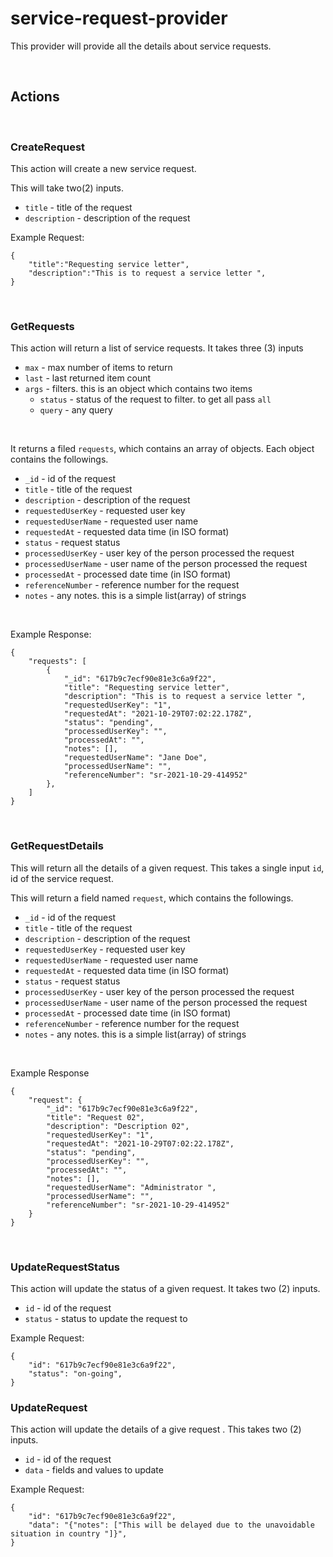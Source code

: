 # service-request-provider
This provider will provide all the details about service requests. 

<br>

## Actions 
<br>

### CreateRequest
This action will create a new service request. 

This will take two(2) inputs. <br>

- `title` - title of the request 
- `description` - description of the request 


Example Request: 

```
{
    "title":"Requesting service letter",
    "description":"This is to request a service letter ",
}
```

<br>


### GetRequests 
This action will return a list of service requests. It takes three (3) inputs <br>

- `max` - max number of items to return
- `last` - last returned item count 
- `args` - filters. this is an object which contains two items 
  - `status` - status of the request to filter. to get all pass `all`
  - `query` - any query 
  
<br>

It returns a filed `requests`, which contains an array of objects. Each object contains the followings. 

- `_id` - id of the request  
- `title` - title of the request 
- `description` - description of the request  
- `requestedUserKey` - requested user key 
- `requestedUserName` - requested user name
- `requestedAt` - requested data time (in ISO format)
- `status` - request status 
- `processedUserKey` - user key of the person processed the request
- `processedUserName` -  user name of the person processed the request
- `processedAt` - processed date time (in ISO format)
- `referenceNumber` - reference number for the request
- `notes` - any notes. this is a simple list(array) of strings

<br> 

Example Response: 

```
{
    "requests": [
        {
            "_id": "617b9c7ecf90e81e3c6a9f22",
            "title": "Requesting service letter",
            "description": "This is to request a service letter ",
            "requestedUserKey": "1",
            "requestedAt": "2021-10-29T07:02:22.178Z",
            "status": "pending",
            "processedUserKey": "",
            "processedAt": "",
            "notes": [],
            "requestedUserName": "Jane Doe",
            "processedUserName": "",
            "referenceNumber": "sr-2021-10-29-414952"
        },
    ]
}
```

<br>


### GetRequestDetails 
This will return all the details of a given request. This takes a single input `id`, id of the service request. 

This will return a field named `request`, which contains the followings. 

- `_id` - id of the request  
- `title` - title of the request 
- `description` - description of the request  
- `requestedUserKey` - requested user key 
- `requestedUserName` - requested user name
- `requestedAt` - requested data time (in ISO format)
- `status` - request status 
- `processedUserKey` - user key of the person processed the request
- `processedUserName` -  user name of the person processed the request
- `processedAt` - processed date time (in ISO format)
- `referenceNumber` - reference number for the request
- `notes` - any notes. this is a simple list(array) of strings

<br> 

Example Response 

```
{
    "request": {
        "_id": "617b9c7ecf90e81e3c6a9f22",
        "title": "Request 02",
        "description": "Description 02",
        "requestedUserKey": "1",
        "requestedAt": "2021-10-29T07:02:22.178Z",
        "status": "pending",
        "processedUserKey": "",
        "processedAt": "",
        "notes": [],
        "requestedUserName": "Administrator ",
        "processedUserName": "",
        "referenceNumber": "sr-2021-10-29-414952"
    }
}
```

<br>

### UpdateRequestStatus
This action will update the status of a given request. It takes two (2) inputs. <br>

- `id` - id of the request 
- `status` - status to update the request to 


Example Request: 

```
{
    "id": "617b9c7ecf90e81e3c6a9f22",
    "status": "on-going",
}
```


### UpdateRequest 
This action will update the details of a give request . This takes two (2) inputs. <br>

- `id` - id of the request 
- `data` - fields and values to update 

Example Request: 

```
{
    "id": "617b9c7ecf90e81e3c6a9f22",
    "data": "{"notes": ["This will be delayed due to the unavoidable situation in country "]}",
}
```
